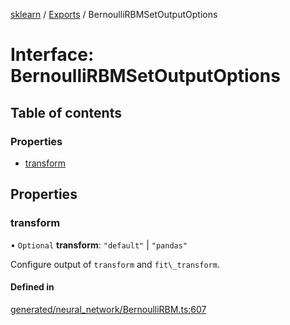 [sklearn](../readme.md) / [Exports](../modules.md) / BernoulliRBMSetOutputOptions

# Interface: BernoulliRBMSetOutputOptions

## Table of contents

### Properties

- [transform](BernoulliRBMSetOutputOptions.md#transform)

## Properties

### transform

• `Optional` **transform**: ``"default"`` \| ``"pandas"``

Configure output of `transform` and `fit\_transform`.

#### Defined in

[generated/neural_network/BernoulliRBM.ts:607](https://github.com/transitive-bullshit/scikit-learn-ts/blob/367336a/packages/sklearn/src/generated/neural_network/BernoulliRBM.ts#L607)
